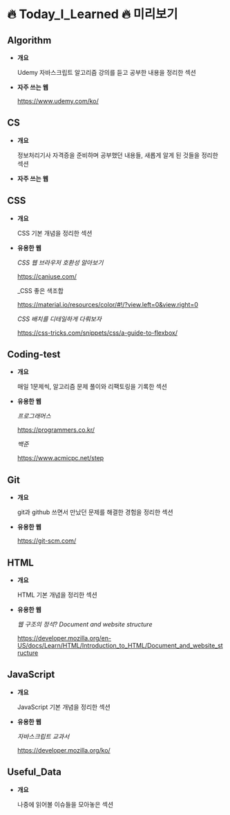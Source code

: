🔥 Today_I_Learned 🔥 미리보기
=========================

Algorithm
---------

- **개요**

  Udemy 자바스크립트 알고리즘 강의를 듣고 공부한 내용을 정리한 섹션

- **자주 쓰는 웹**

  https://www.udemy.com/ko/

CS
--

- **개요**

  정보처리기사 자격증을 준비하며 공부했던 내용들, 새롭게 알게 된 것들을 정리한 섹션

- **자주 쓰는 웹**


CSS
---

- **개요**

  CSS 기본 개념을 정리한 섹션

- **유용한 웹**

  _CSS 웹 브라우저 호환성 알아보기_

  <https://caniuse.com/>
  
  _CSS 좋은 색조합 
  
  <https://material.io/resources/color/#!/?view.left=0&view.right=0>
  
  _CSS 배치를 디테일하게 다뤄보자_
  
  https://css-tricks.com/snippets/css/a-guide-to-flexbox/

Coding-test
-----------

- **개요**

  매일 1문제씩, 알고리즘 문제 풀이와 리팩토링을 기록한 섹션


- **유용한 웹**

  _프로그래머스_ 
  
  <https://programmers.co.kr/>

  _백준_ 
  
  <https://www.acmicpc.net/step>


Git
---

- **개요**

  git과 github 쓰면서 만났던 문제를 해결한 경험을 정리한 섹션

- **유용한 웹**

  <https://git-scm.com/>


HTML
----

- **개요**

  HTML 기본 개념을 정리한 섹션

- **유용한 웹**

  _웹 구조의 정석? Document and website structure_

  <https://developer.mozilla.org/en-US/docs/Learn/HTML/Introduction_to_HTML/Document_and_website_structure>


JavaScript
----------

- **개요**

  JavaScript 기본 개념을 정리한 섹션

- **유용한 웹**

  _자바스크립트 교과서_

  https://developer.mozilla.org/ko/


Useful_Data
-----------

- **개요**

  나중에 읽어볼 이슈들을 모아놓은 섹션
